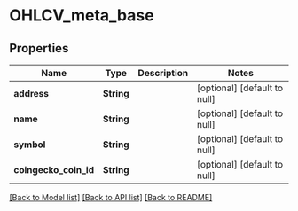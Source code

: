 # OHLCV_meta_base
## Properties

| Name | Type | Description | Notes |
|------------ | ------------- | ------------- | -------------|
| **address** | **String** |  | [optional] [default to null] |
| **name** | **String** |  | [optional] [default to null] |
| **symbol** | **String** |  | [optional] [default to null] |
| **coingecko\_coin\_id** | **String** |  | [optional] [default to null] |

[[Back to Model list]](../README.md#documentation-for-models) [[Back to API list]](../README.md#documentation-for-api-endpoints) [[Back to README]](../README.md)

